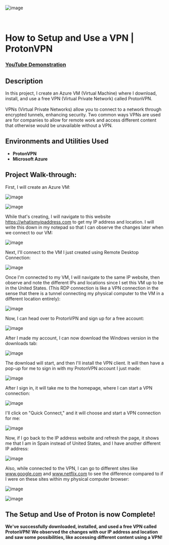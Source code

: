 <p align="center">
 
![image](https://github.com/user-attachments/assets/631445ef-105b-4349-9a57-cc95678c7928)

<br />

<h1>How to Setup and Use a VPN | ProtonVPN</h1>

 ### [YouTube Demonstration](https://youtu.be/_Jwpo0GfadQ)

<h2>Description</h2>
In this project, I create an Azure VM (Virtual Machine) where I download, install, and use a free VPN (Virtual Private Network) called ProtonVPN. <br />
<br />
VPNs (Virtual Private Networks) allow you to connect to a network through encrypted tunnels, enhancing security. Two common ways VPNs are used are for companies to allow for remote work and access different content that otherwise would be unavailable without a VPN.  
<br/>

<h2>Environments and Utilities Used</h2>

- <b>ProtonVPN</b>
- <b>Microsoft Azure</b>

<h2>Project Walk-through:</h2>

<p align="center">

First, I will create an Azure VM:

![image](https://github.com/user-attachments/assets/52c6fc6c-8a73-419d-8f1d-85a92112f5af)

![image](https://github.com/user-attachments/assets/d8686cc1-6118-4d9d-b4c0-9a097feb49bf)

While that's creating, I will navigate to this website https://whatismyipaddress.com to get my IP address and location. I will write this down in my notepad so that I can observe the changes later when we connect to our VM:

![image](https://github.com/user-attachments/assets/27f8ce4c-41fa-4d81-b33c-6412985b61eb)

Next, I'll connect to the VM I just created using Remote Desktop Connection:

![image](https://github.com/user-attachments/assets/94e185e8-e4df-4b50-8c1d-6ef1a343a87b)

Once I'm connected to my VM, I will navigate to the same IP website, then observe and note the different IPs and locations since I set this VM up to be in the United States. (This RDP connection is like a VPN connection in the sense that there is a tunnel connecting my physical computer to the VM in a different location entirely):

![image](https://github.com/user-attachments/assets/ad7bae38-e9c5-4e23-94b2-f72dee2f41f1)

Now, I can head over to ProtonVPN and sign up for a free account:

![image](https://github.com/user-attachments/assets/398fe8b9-9f14-4d55-a34b-0f7176e513b8)

After I made my account, I can now download the Windows version in the downloads tab:

![image](https://github.com/user-attachments/assets/806b2e01-9e0e-47ba-8f92-880835c17e87)

The download will start, and then I'll install the VPN client. It will then have a pop-up for me to sign in with my ProtonVPN account I just made:

![image](https://github.com/user-attachments/assets/da15af2a-33e9-403e-981e-cd2acebf9765)

After I sign in, it will take me to the homepage, where I can start a VPN connection:

![image](https://github.com/user-attachments/assets/8b2a3190-d845-4b67-8de1-777b5afe2c38)

I'll click on "Quick Connect," and it will choose and start a VPN connection for me:

![image](https://github.com/user-attachments/assets/8cbc289a-99f8-49a1-9776-5863481cae08)

Now, if I go back to the IP address website and refresh the page, it shows me that I am in Spain instead of United States, and I have another different IP address:

![image](https://github.com/user-attachments/assets/27b3e540-a216-47d7-913d-625a3fde2cc0)

Also, while connected to the VPN, I can go to different sites like www.google.com and www.netflix.com to see the difference compared to if I were on these sites within my physical computer browser:

![image](https://github.com/user-attachments/assets/0112df67-523e-466a-b560-3f4a9dad5434)

![image](https://github.com/user-attachments/assets/9984cd46-2d57-402c-8ae7-09e838eb8c02)

<h2> The Setup and Use of Proton is now Complete!</h2>

<b> We've successfully downloaded, installed, and used a free VPN called ProtonVPN! We observed the changes with our IP address and location and saw some possibilities, like accessing different content using a VPN! </b>
